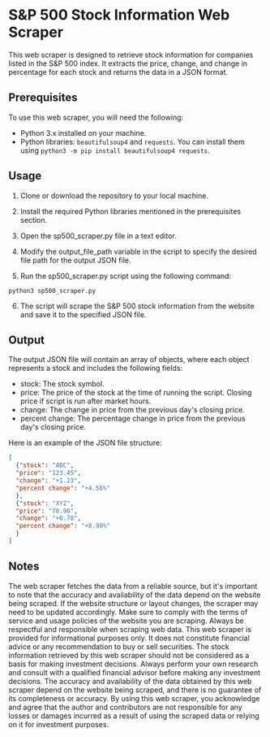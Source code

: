 # S&P 500 Stock Information Web Scraper

This web scraper is designed to retrieve stock information for companies listed in the S&P 500 index. It extracts the price, change, and change in percentage for each stock and returns the data in a JSON format.

## Prerequisites

To use this web scraper, you will need the following:

- Python 3.x installed on your machine.
- Python libraries: `beautifulsoup4` and `requests`. You can install them using `python3 -m pip install beautifulsoup4 requests`.

## Usage

1. Clone or download the repository to your local machine.

2. Install the required Python libraries mentioned in the prerequisites section.

3. Open the sp500_scraper.py file in a text editor.

4. Modify the output_file_path variable in the script to specify the desired file path for the output JSON file.

5. Run the sp500_scraper.py script using the following command:
    
```
python3 sp500_scraper.py
```

6. The script will scrape the S&P 500 stock information from the website and save it to the specified JSON file.

## Output

The output JSON file will contain an array of objects, where each object represents a stock and includes the following fields:

- stock: The stock symbol.
- price: The price of the stock at the time of running the script. Closing price if script is run after market hours.
- change: The change in price from the previous day's closing price.
- percent change: The percentage change in price from the previous day's closing price.

Here is an example of the JSON file structure:
```json
[
  {"stock": "ABC", 
  "price": "123.45", 
  "change": "+1.23", 
  "percent change": "+4.56%"
  }, 
  {"stock": "XYZ", 
  "price": "78.90", 
  "change": "+6.78", 
  "percent change": "+8.90%"
  }
]
```

## Notes

The web scraper fetches the data from a reliable source, but it's important to note that the accuracy and availability of the data depend on the website being scraped. If the website structure or layout changes, the scraper may need to be updated accordingly. Make sure to comply with the terms of service and usage policies of the website you are scraping. Always be respectful and responsible when scraping web data. This web scraper is provided for informational purposes only. It does not constitute financial advice or any recommendation to buy or sell securities. The stock information retrieved by this web scraper should not be considered as a basis for making investment decisions. Always perform your own research and consult with a qualified financial advisor before making any investment decisions. The accuracy and availability of the data obtained by this web scraper depend on the website being scraped, and there is no guarantee of its completeness or accuracy. By using this web scraper, you acknowledge and agree that the author and contributors are not responsible for any losses or damages incurred as a result of using the scraped data or relying on it for investment purposes.
